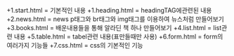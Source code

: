 +1.start.html = 기본적인 내용
+1.heading.html = headingTAG에관련된 내용
+2.news.html = news p태그와 br태그와 img태그를 이용하여 뉴스처럼 만들어보기
+3.books.html = 배운내용들을 통해 알라딘 책 하나 만들어보기
+4.list.html = list관련 내용
+5.table.html = tabel관련 내용(표만들때만 사용)
+6.form.html = form의 여러가지 기능들
+7.css.html = css의 기본적인 기능
